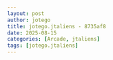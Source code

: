 ```yaml
---
layout: post
author: jotego
title: jotego.jtaliens - 8735af8
date: 2025-08-15
categories: [Arcade, jtaliens]
tags: [jotego.jtaliens]
---
```


